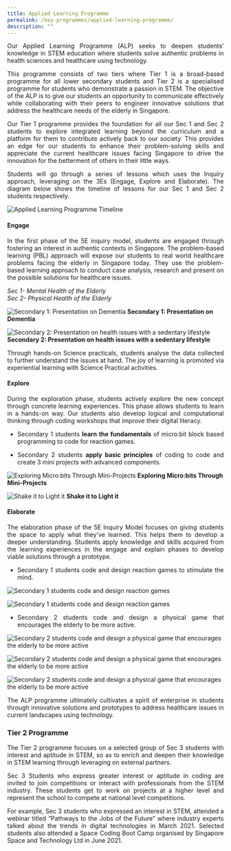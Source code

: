 ```yaml
---
title: Applied Learning Programme
permalink: /key-programmes/applied-learning-programme/
description: ""
---
```



<p style="text-align:justify">Our Applied Learning Programme (ALP) seeks to deepen students’ knowledge in STEM education where students solve authentic problems in health sciences and healthcare using technology. </p>

<p style="text-align:justify">This programme consists of two tiers where Tier 1 is a broad-based programme for all lower secondary students and Tier 2 is a specialised programme for students who demonstrate a passion in STEM. The objective of the ALP is to give our students an opportunity to communicate effectively while collaborating with their peers to engineer innovative solutions that address the healthcare needs of the elderly in Singapore.</p>

<p style="text-align:justify">Our Tier 1 programme provides the foundation for all our Sec 1 and Sec 2 students to explore integrated learning beyond the curriculum and a platform for them to contribute actively back to our society. This provides an edge for our students to enhance their problem-solving skills and appreciate the current healthcare issues facing Singapore to drive the innovation for the betterment of others in their little ways.</p>

<p style="text-align:justify">Students will go through a series of lessons which uses the Inquiry approach, leveraging on the 3Es (Engage, Explore and Elaborate). The diagram below shows the timeline of lessons for our Sec 1 and Sec 2 students respectively.</p>

![Applied Learning Programme Timeline](/images/Keyprogrammes/Alp/alp-key-01.jpg)

#### Engage <br>

<p style="text-align:justify">In the first phase of the 5E inquiry model, students are engaged through fostering an interest in authentic contexts in Singapore. The problem-based learning (PBL) approach will expose our students to real world healthcare problems facing the elderly in Singapore today.  They use the problem-based learning approach to conduct case analysis, research and present on the possible solutions for healthcare issues.</p>

*Sec 1- Mental Health of the Elderly <br>
Sec 2- Physical Health of the Elderly*

![Secondary 1: Presentation on Dementia](/images/Keyprogrammes/Alp/alp-key-02.jpg)
**Secondary 1: Presentation on Dementia**

![Secondary 2: Presentation on health issues with a sedentary lifestyle](/images/Keyprogrammes/Alp/alp-key-03.jpg)
**Secondary 2: Presentation on health issues with a sedentary lifestyle**

<p style="text-align:justify">Through hands-on Science practicals, students analyse the data collected to further understand the issues at hand. The joy of learning is promoted via experiential learning with Science Practical activities.</p>

#### Explore

<p style="text-align:justify">During the exploration phase, students actively explore the new concept through concrete learning experiences. This phase allows students to learn in a hands-on way. Our students also develop logical and computational thinking through coding workshops that improve their digital literacy. </p>

-  <p style="text-align:justify">Secondary 1 students <b>learn the fundamentals</b> of micro:bit block based programming to code for reaction games. </p>

-  <p style="text-align:justify">Secondary 2 students <b>apply basic principles</b> of coding to code and create 3 mini projects with advanced components.</p>

![Exploring Micro:bits Through Mini-Projects](/images/Keyprogrammes/Alp/alp-key-04.jpg)
**Exploring Micro:bits Through Mini-Projects**


![Shake it to Light it](/images/Keyprogrammes/Alp/alp-key-05n.jpg)
**Shake it to Light it**

#### Elaborate

<p style="text-align:justify">The elaboration phase of the 5E Inquiry Model focuses on giving students the space to apply what they’ve learned. This helps them to develop a deeper understanding. Students apply knowledge and skills acquired from the learning experiences in the engage and explain phases to develop viable solutions through a prototype. </p>

-  <p style="text-align:justify">Secondary 1 students code and design reaction games to stimulate the mind.

![Secondary 1 students code and design reaction games](/images/Keyprogrammes/Alp/alp-key-07.jpg)

![Secondary 1 students code and design reaction games](/images/Keyprogrammes/Alp/alp-key-08.jpg)

- <p style="text-align:justify">Secondary 2 students code and design a physical game that encourages the elderly to be more active.</p>

![Secondary 2 students code and design a physical game that encourages the elderly to be more active](/images/Keyprogrammes/Alp/alp-key-09.jpg)

![Secondary 2 students code and design a physical game that encourages the elderly to be more active](/images/Keyprogrammes/Alp/alp-key-10.jpg)

![Secondary 2 students code and design a physical game that encourages the elderly to be more active](/images/Keyprogrammes/Alp/alp-key-11.jpg)

<p style="text-align:justify">The ALP programme ultimately cultivates a spirit of enterprise in students through innovative solutions and prototypes to address healthcare issues in current landscapes using technology.</p>

### **Tier 2 Programme**

<p style="text-align:justify">The Tier 2 programme focuses on a selected group of Sec 3 students with interest and aptitude in STEM, so as to enrich and deepen their knowledge in STEM learning through leveraging on external partners.</p>

<p style="text-align:justify">Sec 3 Students who express greater interest or aptitude in coding are invited to join competitions or interact with professionals from the STEM industry. These students get to work on projects at a higher level and represent the school to compete at national level competitions. </p>

<p style="text-align:justify">For example, Sec 3 students who expressed an interest in STEM, attended a webinar titled “Pathways to the Jobs of the Future” where industry experts talked about the trends in digital technologies in March 2021. Selected students also attended a Space Coding Boot Camp organised by Singapore Space and Technology Ltd in June 2021.</p>
